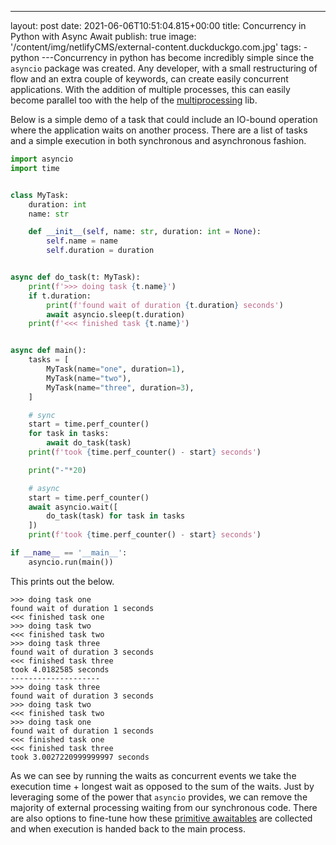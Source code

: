 ---

layout: post
date: 2021-06-06T10:51:04.815+00:00
title: Concurrency in Python with Async Await
publish: true
image: '/content/img/netlifyCMS/external-content.duckduckgo.com.jpg'
tags: - python
---Concurrency in python has become incredibly simple since the `asyncio` package was created. Any developer, with a small restructuring of flow and an extra couple of keywords, can create easily concurrent applications. With the addition of multiple processes, this can easily become parallel too with the help of the [multiprocessing](https://docs.python.org/3/library/multiprocessing.html) lib.

Below is a simple demo of a task that could include an IO-bound operation where the application waits on another process. There are a list of tasks and a simple execution in both synchronous and asynchronous fashion.

```python
import asyncio
import time


class MyTask:
    duration: int
    name: str

    def __init__(self, name: str, duration: int = None):
        self.name = name
        self.duration = duration


async def do_task(t: MyTask):
    print(f'>>> doing task {t.name}')
    if t.duration:
        print(f'found wait of duration {t.duration} seconds')
        await asyncio.sleep(t.duration)
    print(f'<<< finished task {t.name}')


async def main():
    tasks = [
        MyTask(name="one", duration=1),
        MyTask(name="two"),
        MyTask(name="three", duration=3),
    ]

    # sync
    start = time.perf_counter()
    for task in tasks:
        await do_task(task)
    print(f'took {time.perf_counter() - start} seconds')

    print("-"*20)

    # async
    start = time.perf_counter()
    await asyncio.wait([
        do_task(task) for task in tasks
    ])
    print(f'took {time.perf_counter() - start} seconds')

if __name__ == '__main__':
    asyncio.run(main())
```

This prints out the below.

    >>> doing task one
    found wait of duration 1 seconds
    <<< finished task one
    >>> doing task two
    <<< finished task two
    >>> doing task three
    found wait of duration 3 seconds
    <<< finished task three
    took 4.0182585 seconds
    --------------------
    >>> doing task three
    found wait of duration 3 seconds
    >>> doing task two
    <<< finished task two
    >>> doing task one
    found wait of duration 1 seconds
    <<< finished task one
    <<< finished task three
    took 3.0027220999999997 seconds

As we can see by running the waits as concurrent events we take the execution time + longest wait as opposed to the sum of the waits. Just by leveraging some of the power that `asyncio` provides, we can remove the majority of external processing waiting from our synchronous code. There are also options to fine-tune how these [primitive awaitables](https://docs.python.org/3/library/asyncio-task.html#waiting-primitives) are collected and when execution is handed back to the main process.
